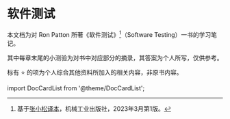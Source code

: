 # 软件测试
本文档为对 Ron Patton 所著《软件测试》[^1]（Software Testing）一书的学习笔记。

其中每章末尾的小测验为对书中对应部分的摘录，其答案为个人所写，仅供参考。

标有 ⭐ 的项为个人综合其他资料所加入的相关内容，非原书内容。

import DocCardList from '@theme/DocCardList';

<DocCardList />

[^1]: 基于[张小松译本](http://www.cmpedu.com/books/book/2011328.htm)，机械工业出版社，2023年3月第1版。
